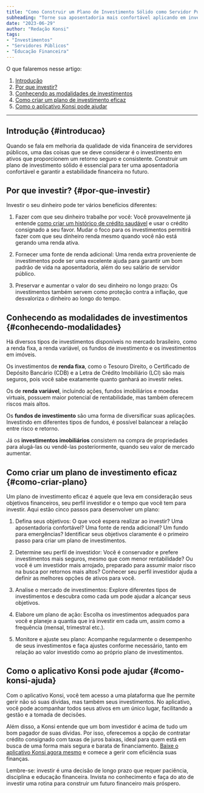 ```yaml
---
title: "Como Construir um Plano de Investimento Sólido como Servidor Público"
subheading: "Torne sua aposentadoria mais confortável aplicando em investimentos seguros e rentáveis."
date: "2023-06-29"
author: "Redação Konsi"
tags:
- "Investimentos"
- "Servidores Públicos"
- "Educação Financeira"
---
```


O que falaremos nesse artigo:

1. [Introdução](#introducao)
2. [Por que investir?](#por-que-investir)
3. [Conhecendo as modalidades de investimentos](#conhecendo-modalidades)
4. [Como criar um plano de investimento eficaz](#como-criar-plano)
5. [Como o aplicativo Konsi pode ajudar](#como-konsi-ajuda)

-----------------------

## Introdução {#introducao} 

Quando se fala em melhoria da qualidade de vida financeira de servidores públicos, uma das coisas que se deve considerar é o investimento em ativos que proporcionem um retorno seguro e consistente. Construir um plano de investimento sólido é essencial para ter uma aposentadoria confortável e garantir a estabilidade financeira no futuro.

## Por que investir? {#por-que-investir}

Investir o seu dinheiro pode ter vários benefícios diferentes:

1. Fazer com que seu dinheiro trabalhe por você: Você provavelmente já entende [como criar um histórico de crédito saudável](https://www.konsi.com.br/posts/como-construir-um-historico-de-credito-saudavel-para-servidores-publicos) e usar o crédito consignado a seu favor. Mudar o foco para os investimentos permitirá fazer com que seu dinheiro renda mesmo quando você não está gerando uma renda ativa.

2. Fornecer uma fonte de renda adicional: Uma renda extra proveniente de investimentos pode ser uma excelente ajuda para garantir um bom padrão de vida na aposentadoria, além do seu salário de servidor público.

3. Preservar e aumentar o valor do seu dinheiro no longo prazo: Os investimentos também servem como proteção contra a inflação, que desvaloriza o dinheiro ao longo do tempo.

## Conhecendo as modalidades de investimentos {#conhecendo-modalidades}

Há diversos tipos de investimentos disponíveis no mercado brasileiro, como a renda fixa, a renda variável, os fundos de investimento e os investimentos em imóveis.

Os investimentos de **renda fixa**, como o Tesouro Direito, o Certificado de Depósito Bancário (CDB) e a Letra de Crédito Imobiliário (LCI) são mais seguros, pois você sabe exatamente quanto ganhará ao investir neles.

Os de **renda variável**, incluindo ações, fundos imobiliários e moedas virtuais, possuem maior potencial de rentabilidade, mas também oferecem riscos mais altos.

Os **fundos de investimento** são uma forma de diversificar suas aplicações. Investindo em diferentes tipos de fundos, é possível balancear a relação entre risco e retorno.

Já os **investimentos imobiliários** consistem na compra de propriedades para alugá-las ou vendê-las posteriormente, quando seu valor de mercado aumentar.

## Como criar um plano de investimento eficaz {#como-criar-plano}

Um plano de investimento eficaz é aquele que leva em consideração seus objetivos financeiros, seu perfil investidor e o tempo que você tem para investir. Aqui estão cinco passos para desenvolver um plano:

1. Defina seus objetivos: O que você espera realizar ao investir? Uma aposentadoria confortável? Uma fonte de renda adicional? Um fundo para emergências? Identificar seus objetivos claramente é o primeiro passo para criar um plano de investimentos.

2. Determine seu perfil de investidor: Você é conservador e prefere investimentos mais seguros, mesmo que com menor rentabilidade? Ou você é um investidor mais arrojado, preparado para assumir maior risco na busca por retornos mais altos? Conhecer seu perfil investidor ajuda a definir as melhores opções de ativos para você.

3. Analise o mercado de investimentos: Explore diferentes tipos de investimentos e descubra como cada um pode ajudar a alcançar seus objetivos.

4. Elabore um plano de ação: Escolha os investimentos adequados para você e planeje a quantia que irá investir em cada um, assim como a frequência (mensal, trimestral etc.).

5. Monitore e ajuste seu plano: Acompanhe regularmente o desempenho de seus investimentos e faça ajustes conforme necessário, tanto em relação ao valor investido como ao próprio plano de investimentos.

## Como o aplicativo Konsi pode ajudar {#como-konsi-ajuda}

Com o aplicativo Konsi, você tem acesso a uma plataforma que lhe permite gerir não só suas dívidas, mas também seus investimentos. No aplicativo, você pode acompanhar todos seus ativos em um único lugar, facilitando a gestão e a tomada de decisões.

Além disso, a Konsi entende que um bom investidor é acima de tudo um bom pagador de suas dívidas. Por isso, oferecemos a opção de contratar crédito consignado com taxas de juros baixas, ideal para quem está em busca de uma forma mais segura e barata de financiamento. [Baixe o aplicativo Konsi agora mesmo](http://www.konsi.com.br/app) e comece a gerir com eficiência suas finanças.

Lembre-se: investir é uma decisão de longo prazo que requer paciência, disciplina e educação financeira. Invista no conhecimento e faça do ato de investir uma rotina para construir um futuro financeiro mais próspero.